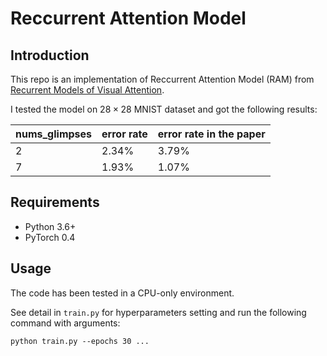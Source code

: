 # Reccurrent Attention Model

## Introduction
This repo is an implementation of Reccurrent Attention Model (RAM) from [Recurrent Models of Visual Attention](http://papers.nips.cc/paper/5542-recurrent-models-of-visual-attention.pdf). <!-- Here is a Chinese blog []() with a short introduction about the attention mechanism and the RAM. -->

I tested the model on $28 \times 28$ MNIST dataset and got the following results:

nums\_glimpses | error rate | error rate in the paper
---|---|---
2 | 2.34% | 3.79%
7 | 1.93% | 1.07%

## Requirements

- Python 3.6+
- PyTorch 0.4

## Usage
The code has been tested in a CPU-only environment.

See detail in `train.py` for hyperparameters setting and run the following command with arguments:

```
python train.py --epochs 30 ...
```
